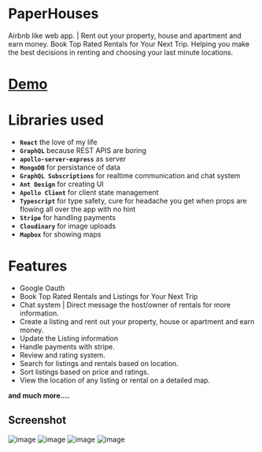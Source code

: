 # PaperHouses
Airbnb like web app. | Rent out your property, house and apartment and earn money.
Book Top Rated Rentals for Your Next Trip. Helping you make the best decisions in renting and choosing your last minute locations.
            
# [Demo](https://paperhouses.netlify.app/)

# Libraries used


- **`React`** the love of my life
- **`GraphQL`** because REST APIS are boring
- **`apollo-server-express`** as server
- **`MongoDB`** for persistance of data
- **`GraphQL Subscriptions`** for realtime communication and chat system
- **`Ant Design`** for creating UI
- **`Apollo Client`** for client state management
- **`Typescript`** for type safety, cure for headache you get when props are flowing all over the app with no hint 
- **`Stripe`** for handling payments
- **`Cloudinary`** for image uploads
- **`Mapbox`** for showing maps


# Features

* Google Oauth
* Book Top Rated Rentals and Listings for Your Next Trip
* Chat system | Direct message the host/owner of rentals for more information.
* Create a listing and rent out your property, house or apartment and earn money.
* Update the Listing information
* Handle payments with stripe.
* Review and rating system.
* Search for listings and rentals based on location.
* Sort listings based on price and ratings.
* View the location of any listing or rental on a detailed map.

**and much more....**


## Screenshot
<img alt="image" src="https://i.imgur.com/fu5IX2v.png">

<img  alt="image" src="https://i.imgur.com/kN5Lsp4.png">

<img  alt="image" src="https://i.imgur.com/dAwI1lM.png">
<img  alt="image" src="https://i.imgur.com/sdlrmEH.png">
